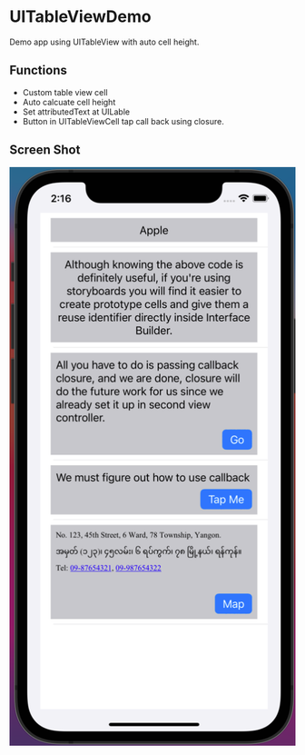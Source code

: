 # UITableViewDemo
Demo app using UITableView with auto cell height.

## Functions
- Custom table view cell
- Auto calcuate cell height
- Set attributedText at UILable
- Button in UITableViewCell tap call back using closure.

## Screen Shot
![Screen Shot](https://github.com/SheinThuLwin/UITableViewDemo/blob/main/Doc/Screenshot/Screen%20Shot%202022-02-22%20at%202.16.32%20PM.png)
